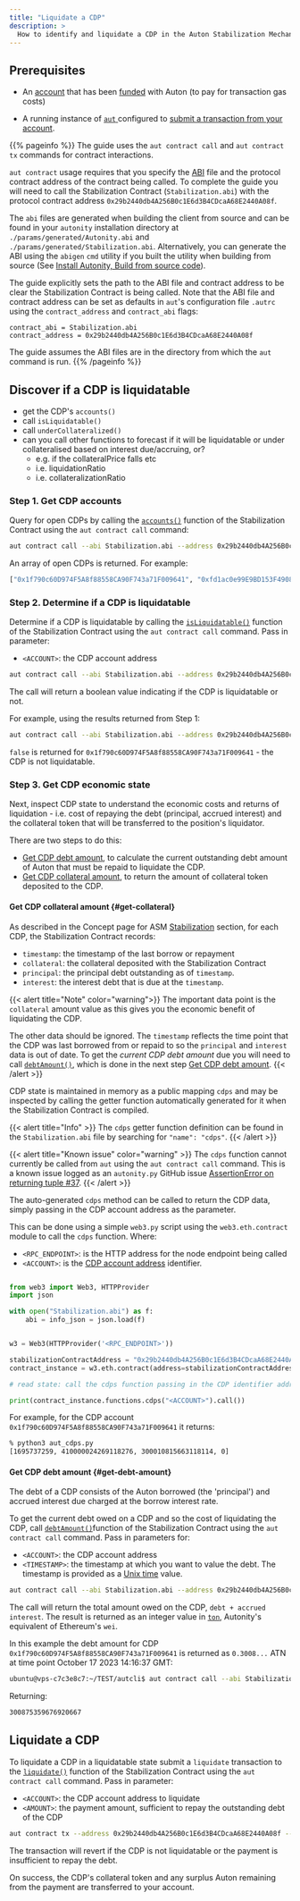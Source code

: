 ```yaml
---
title: "Liquidate a CDP"
description: >
  How to identify and liquidate a CDP in the Auton Stabilization Mechanism.
---
```


## Prerequisites

- An [account](/account-holders//create-acct/) that has been [funded](/account-holders/fund-acct/) with Auton (to pay for transaction gas costs)

- A running instance of [`aut` <i class='fas fa-external-link-alt'></i>](https://github.com/autonity/aut) configured to [submit a transaction from your account](/account-holders/submit-trans-aut/).

{{% pageinfo %}}
The guide uses the `aut contract call` and `aut contract tx` commands for contract interactions.

`aut contract` usage requires that you specify the [ABI](/glossary/#application-binary-interface-abi) file and the protocol contract address of the contract being called. To complete the guide you will need to call the Stabilization Contract (`Stabilization.abi`) with the protocol contract address `0x29b2440db4A256B0c1E6d3B4CDcaA68E2440A08f`.

The `abi` files are generated when building the client from source and can be found in your `autonity` installation directory at `./params/generated/Autonity.abi` and `./params/generated/Stabilization.abi`. Alternatively, you can generate the ABI using the `abigen` `cmd` utility if you built the utility when building from source (See [Install Autonity, Build from source code](/node-operators/install-aut/#install-source)).

The guide explicitly sets the path to the ABI file and contract address to be clear the Stabilization Contract is being called. Note that the ABI file and contract address can be set as defaults in `aut`'s configuration file `.autrc` using the `contract_address` and `contract_abi` flags:


```
contract_abi = Stabilization.abi
contract_address = 0x29b2440db4A256B0c1E6d3B4CDcaA68E2440A08f

```

The guide assumes the ABI files are in the directory from which the `aut` command is run.
{{% /pageinfo %}}

## Discover if a CDP is liquidatable

- get the CDP's `accounts()`
- call `isLiquidatable()`
- call `underCollateralized()`
- can you call other functions to forecast if it will be liquidatable or under collateralised based on interest due/accruing, or?
  - e.g. if the collateralPrice falls etc
  - i.e. liquidationRatio
  - i.e. collateralizationRatio


### Step 1. Get CDP accounts

Query for open CDPs by calling the [`accounts()`](/reference/api/asm/stabilization/#accounts) function of the Stabilization Contract using the `aut contract call` command:

```bash
aut contract call --abi Stabilization.abi --address 0x29b2440db4A256B0c1E6d3B4CDcaA68E2440A08f accounts
```

An array of open CDPs is returned. For example:

```bash
["0x1f790c60D974F5A8f88558CA90F743a71F009641", "0xfd1ac0e99E9BD153F49080A96eb44843211E5C9f", "0xF47FDD88C8f6F80239E177386cC5AE3d6BCdEeEa"]
```

### Step 2. Determine if a CDP is liquidatable

Determine if a CDP is liquidatable by calling the [`isLiquidatable()`](/reference/api/asm/stabilization/#isliquidatable) function of the Stabilization Contract using the `aut contract call` command. Pass in parameter:

  - `<ACCOUNT>`: the CDP account address

```bash
aut contract call --abi Stabilization.abi --address 0x29b2440db4A256B0c1E6d3B4CDcaA68E2440A08f isLiquidatable <ACCOUNT>
```

The call will return a boolean value indicating if the CDP is liquidatable or not.

For example, using the results returned from Step 1:

```bash
aut contract call --abi Stabilization.abi --address 0x29b2440db4A256B0c1E6d3B4CDcaA68E2440A08f isLiquidatable 0xF47FDD88C8f6F80239E177386cC5AE3d6BCdEeEa
```

`false` is returned for `0x1f790c60D974F5A8f88558CA90F743a71F009641` - the CDP is not liquidatable.

### Step 3. Get CDP economic state

Next, inspect CDP state to understand the economic costs and returns of liquidation - i.e. cost of repaying the debt (principal, accrued interest) and the collateral token that will be transferred to the position's liquidator.

There are two steps to do this:

- [Get CDP debt amount](/#get-debt-amount), to calculate the current outstanding debt amount of Auton that must be repaid to liquidate the CDP.
- [Get CDP collateral amount](/#get-collateral), to return the amount of collateral token deposited to the CDP.


#### Get CDP collateral amount {#get-collateral}

As described in the Concept page for ASM [Stabilization](/concepts/asm/#stabilization) section, for each CDP, the Stabilization Contract records:

- `timestamp`: the timestamp of the last borrow or repayment
- `collateral`: the collateral deposited with the Stabilization Contract
- `principal`: the principal debt outstanding as of `timestamp`.
- `interest`: the interest debt that is due at the `timestamp`.

{{< alert title="Note" color="warning">}}
The important data point is the `collateral` amount value as this gives you the economic benefit of liquidating the CDP. 

The other data should be ignored. The `timestamp` reflects the time point that the CDP was last borrowed from or repaid to so the `principal` and `interest` data is out of date. To get the _current CDP debt amount_ due you will need to call [`debtAmount()`](/reference/api/asm/stabilization/#debtamount), which is done in the next step [Get CDP debt amount](/cdp/liquidate-cdp/#get-debt-amount).
{{< /alert >}}

CDP state is maintained in memory as a public mapping `cdps` and may be inspected by calling the getter function automatically generated for it when the Stabilization Contract is compiled.

{{< alert title="Info" >}}
The `cdps` getter function definition can be found in the `Stabilization.abi` file by searching for `"name": "cdps"`.
{{< /alert >}}


{{< alert title="Known issue" color="warning" >}}
The `cdps` function cannot currently be called from `aut` using the `aut contract call` command. This is a known issue logged as an `autonity.py` GitHub issue [AssertionError on returning tuple
#37](https://github.com/autonity/autonity.py/issues/37). 
{{< /alert >}}

The auto-generated `cdps` method can be called to return the CDP data, simply passing in the CDP account address as the parameter.

This can be done using a simple `web3.py` script using the `web3.eth.contract` module to call the `cdps` function. Where:

  - `<RPC_ENDPOINT>`: is the HTTP address for the node endpoint being called
  - `<ACCOUNT>`: is the [CDP account address](/concepts/asm/#cdp-identifiers) identifier.


```python

from web3 import Web3, HTTPProvider
import json

with open("Stabilization.abi") as f:
	abi = info_json = json.load(f)


w3 = Web3(HTTPProvider('<RPC_ENDPOINT>'))

stabilizationContractAddress = "0x29b2440db4A256B0c1E6d3B4CDcaA68E2440A08f"
contract_instance = w3.eth.contract(address=stabilizationContractAddress, abi=abi)

# read state: call the cdps function passing in the CDP identifier address <ACCOUNT>:

print(contract_instance.functions.cdps("<ACCOUNT>").call())

```


For example, for the CDP account `0x1f790c60D974F5A8f88558CA90F743a71F009641` it returns:


```bash
% python3 aut_cdps.py
[1695737259, 410000024269118276, 300010815663118114, 0]
```

#### Get CDP debt amount {#get-debt-amount}

The debt of a CDP consists of the Auton borrowed (the 'principal') and accrued interest due charged at the borrow interest rate.

To get the current debt owed on a CDP and so the cost of liquidating the CDP, call [`debtAmount()`](/reference/api/asm/stabilization/#debtamount)function of the Stabilization Contract using the `aut contract call` command. Pass in parameters for:

  - `<ACCOUNT>`: the CDP account address
  - `<TIMESTAMP>`: the timestamp at which you want to value the debt. The timestamp is provided as a [Unix time](/glossary/#unix-time) value.

  ```bash
aut contract call --abi Stabilization.abi --address 0x29b2440db4A256B0c1E6d3B4CDcaA68E2440A08f debtAmount <ACCOUNT> <TIMESTAMP>
```
  
  The call will return the total amount owed on the CDP, `debt + accrued interest`. The result is returned as an integer value in [`ton`](/glossary/#ton), Autonity's equivalent of Ethereum's `wei`.

In this example the debt amount for CDP `0x1f790c60D974F5A8f88558CA90F743a71F009641` is returned as `0.3008...` ATN at time point October 17 2023 14:16:37 GMT:

```bash
ubuntu@vps-c7c3e8c7:~/TEST/autcli$ aut contract call --abi Stabilization.abi --address 0x29b2440db4A256B0c1E6d3B4CDcaA68E2440A08f debtAmount 0x1f790c60D974F5A8f88558CA90F743a71F009641 1697552197
```

Returning:

```bash
300875359676920667
```

## Liquidate a CDP

To liquidate a CDP in a liquidatable state submit a `liquidate` transaction to the [`liquidate()`](/reference/api/asm/stabilization/#liquidate) function of the Stabilization Contract using the `aut contract call` command. Pass in parameter:

  - `<ACCOUNT>`: the CDP account address to liquidate
  - `<AMOUNT>`: the payment amount, sufficient to repay the outstanding debt of the CDP

```bash
aut contract tx --address 0x29b2440db4A256B0c1E6d3B4CDcaA68E2440A08f --value <AMOUNT> liquidate <ACCOUNT>
```

The transaction will revert if the CDP is not liquidatable or the payment is insufficient to repay the debt.

On success, the CDP's collateral token and any surplus Auton remaining from the payment are transferred to your account.